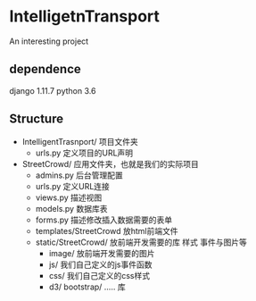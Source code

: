 # IntelligetnTransport
An interesting project

## dependence
django 1.11.7 python 3.6

## Structure

- IntelligentTrasnport/ 项目文件夹
  - urls.py 定义项目的URL声明
- StreetCrowd/ 应用文件夹，也就是我们的实际项目
  - admins.py 后台管理配置
  - urls.py 定义URL连接
  - views.py 描述视图
  - models.py 数据库表
  - forms.py 描述修改插入数据需要的表单
  - templates/StreetCrowd 放html前端文件
  - static/StreetCrowd/ 放前端开发需要的库 样式 事件与图片等
    - image/ 放前端开发需要的图片
    - js/ 我们自己定义的js事件函数
    - css/ 我们自己定义的css样式
    - d3/ bootstrap/ .....   库

